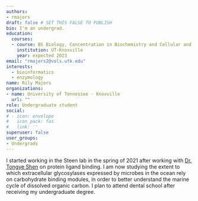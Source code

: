 ```yaml
---
authors:
- rmajors
draft: false # SET THIS FALSE TO PUBLISH
bio: I'm an undergrad.
education:
  courses:
  - course: BS Biology, Concentration in Biochemistry and Cellular and Molecular Biology
    institution: UT-Knoxville
    year: expected 2023
email: "rmajors2@vols.utk.edu"
interests:
  - bioinformatics
  - enzymology
name: Rily Majors
organizations:
- name: University of Tennessee - Knoxville
  url: ""
role: Undergraduate student
social:
# - icon: envelope
#   icon_pack: fas
#   link: ''
superuser: false
user_groups:
- Undergrads
---
```

I started working in the Steen lab in the spring of 2021 after working with [Dr. Tongye Shen](http://bcmb.utk.edu/people/faculty/tongye-shen/) on protein ligand binding. I am now studying the extent to which extracellular glycosylases expressed by microbes in the ocean rely on carbohydrate binding modules, in order to better understand the marine cycle of dissolved organic carbon. I plan to attend dental school after receiving my undergraduate degree.
